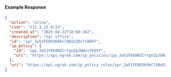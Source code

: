<!-- Code generated for API Clients. DO NOT EDIT. -->
#### Example Response
```json
{
  "action": "allow",
  "cidr": "212.3.15.0/24",
  "created_at": "2025-04-22T10:08:34Z",
  "description": "nyc office",
  "id": "ipr_2w51FE8O369kCl9Ba5ZDvTv80hT",
  "ip_policy": {
    "id": "ipp_2w51FE68NZCrtgnZpJDWzvYE8VT",
    "uri": "https://api.ngrok.com/ip_policies/ipp_2w51FE68NZCrtgnZpJDWzvYE8VT"
  },
  "uri": "https://api.ngrok.com/ip_policy_rules/ipr_2w51FE8O369kCl9Ba5ZDvTv80hT"
}
